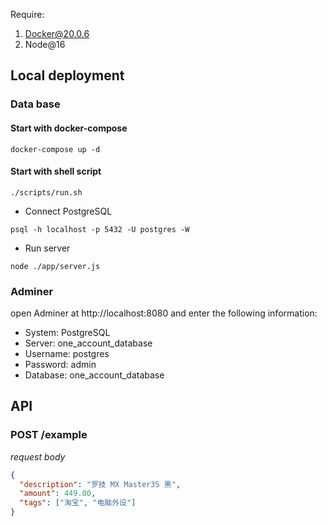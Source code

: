 Require:
1. Docker@20.0.6
2. Node@16


## Local deployment
### Data base
#### Start with docker-compose
```shell
docker-compose up -d
```
#### Start with shell script
```
./scripts/run.sh
```
* Connect PostgreSQL
```
psql -h localhost -p 5432 -U postgres -W
```
* Run server
```
node ./app/server.js
```
### Adminer
open Adminer at http://localhost:8080 and enter the following information:
* System: PostgreSQL
* Server: one_account_database
* Username: postgres
* Password: admin
* Database: one_account_database

## API
### POST /example
*request body*
```json
{
  "description": "罗技 MX Master3S 黑",
  "amount": 449.00,
  "tags": ["淘宝", "电脑外设"]
}
```